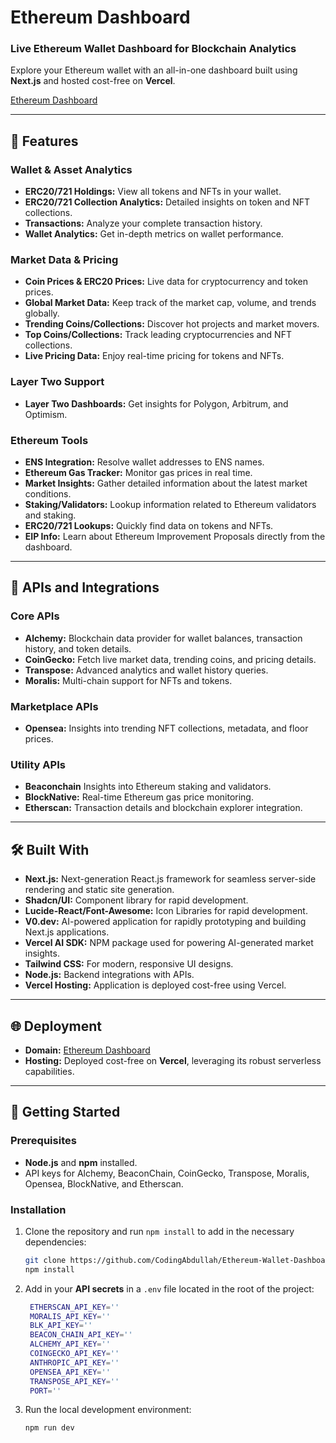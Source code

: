 # Ethereum Dashboard  

### Live Ethereum Wallet Dashboard for Blockchain Analytics  
Explore your Ethereum wallet with an all-in-one dashboard built using **Next.js** and hosted cost-free on **Vercel**. 

[Ethereum Dashboard](https://ethereumdashboard.dev)

---

## 🚀 Features  

### Wallet & Asset Analytics  
- **ERC20/721 Holdings:** View all tokens and NFTs in your wallet.  
- **ERC20/721 Collection Analytics:** Detailed insights on token and NFT collections.  
- **Transactions:** Analyze your complete transaction history.  
- **Wallet Analytics:** Get in-depth metrics on wallet performance.  

### Market Data & Pricing  
- **Coin Prices & ERC20 Prices:** Live data for cryptocurrency and token prices.  
- **Global Market Data:** Keep track of the market cap, volume, and trends globally.  
- **Trending Coins/Collections:** Discover hot projects and market movers.  
- **Top Coins/Collections:** Track leading cryptocurrencies and NFT collections.  
- **Live Pricing Data:** Enjoy real-time pricing for tokens and NFTs.  

### Layer Two Support  
- **Layer Two Dashboards:** Get insights for Polygon, Arbitrum, and Optimism.  

### Ethereum Tools  
- **ENS Integration:** Resolve wallet addresses to ENS names.  
- **Ethereum Gas Tracker:** Monitor gas prices in real time.  
- **Market Insights:** Gather detailed information about the latest market conditions.
- **Staking/Validators:** Lookup information related to Ethereum validators and staking.
- **ERC20/721 Lookups:** Quickly find data on tokens and NFTs.  
- **EIP Info:** Learn about Ethereum Improvement Proposals directly from the dashboard.  

---

## 🔌 APIs and Integrations  

### Core APIs  
- **Alchemy:** Blockchain data provider for wallet balances, transaction history, and token details.  
- **CoinGecko:** Fetch live market data, trending coins, and pricing details.  
- **Transpose:** Advanced analytics and wallet history queries.  
- **Moralis:** Multi-chain support for NFTs and tokens.  

### Marketplace APIs  
- **Opensea:** Insights into trending NFT collections, metadata, and floor prices.  

### Utility APIs  
- **Beaconchain** Insights into Ethereum staking and validators.
- **BlockNative:** Real-time Ethereum gas price monitoring.  
- **Etherscan:** Transaction details and blockchain explorer integration.  

---

## 🛠️ Built With  

- **Next.js:** Next-generation React.js framework for seamless server-side rendering and static site generation.  
- **Shadcn/UI:** Component library for rapid development.
- **Lucide-React/Font-Awesome:** Icon Libraries for rapid development.
- **V0.dev:** AI-powered application for rapidly prototyping and building Next.js applications.
- **Vercel AI SDK:** NPM package used for powering AI-generated market insights.
- **Tailwind CSS:** For modern, responsive UI designs.
- **Node.js:** Backend integrations with APIs.
- **Vercel Hosting:** Application is deployed cost-free using Vercel.

---

## 🌐 Deployment  

- **Domain:** [Ethereum Dashboard](https://ethereumdashboard.dev)  
- **Hosting:** Deployed cost-free on **Vercel**, leveraging its robust serverless capabilities.  

---

## 🚀 Getting Started  

### Prerequisites  
- **Node.js** and **npm** installed.  
- API keys for Alchemy, BeaconChain, CoinGecko, Transpose, Moralis, Opensea, BlockNative, and Etherscan.  

### Installation  
1. Clone the repository and run <code>npm install</code> to add in the necessary dependencies:  
   ```bash  
   git clone https://github.com/CodingAbdullah/Ethereum-Wallet-Dashboard.git 
   npm install

2. Add in your <b>API secrets</b> in a <code>.env</code> file located in the root of the project:  
   ```bash  
    ETHERSCAN_API_KEY=''
    MORALIS_API_KEY=''
    BLK_API_KEY=''
    BEACON_CHAIN_API_KEY=''
    ALCHEMY_API_KEY=''
    COINGECKO_API_KEY=''
    ANTHROPIC_API_KEY=''
    OPENSEA_API_KEY=''
    TRANSPOSE_API_KEY=''
    PORT=''

3. Run the local development environment:
    ```bash
    npm run dev